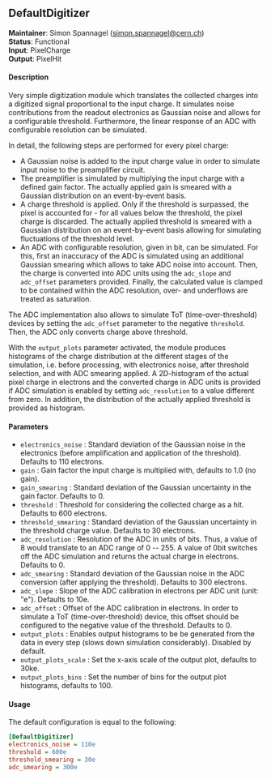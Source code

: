 ## DefaultDigitizer
**Maintainer**: Simon Spannagel (<simon.spannagel@cern.ch>)  
**Status**: Functional  
**Input**: PixelCharge  
**Output**: PixelHit  

#### Description
Very simple digitization module which translates the collected charges into a digitized signal proportional to the input charge. It simulates noise contributions from the readout electronics as Gaussian noise and allows for a configurable threshold. Furthermore, the linear response of an ADC with configurable resolution can be simulated.

In detail, the following steps are performed for every pixel charge:

* A Gaussian noise is added to the input charge value in order to simulate input noise to the preamplifier circuit.
* The preamplifier is simulated by multiplying the input charge with a defined gain factor. The actually applied gain is smeared with a Gaussian distribution on an event-by-event basis.
* A charge threshold is applied. Only if the threshold is surpassed, the pixel is accounted for - for all values below the threshold, the pixel charge is discarded. The actually applied threshold is smeared with a Gaussian distribution on an event-by-event basis allowing for simulating fluctuations of the threshold level.
* An ADC with configurable resolution, given in bit, can be simulated. For this, first an inaccuracy of the ADC is simulated using an additional Gaussian smearing which allows to take ADC noise into account. Then, the charge is converted into ADC units using the `adc_slope` and `adc_offset` parameters provided. Finally, the calculated value is clamped to be contained within the ADC resolution, over- and underflows are treated as saturation.

The ADC implementation also allows to simulate ToT (time-over-threshold) devices by setting the `adc_offset` parameter to the negative `threshold`. Then, the ADC only converts charge above threshold.

With the `output_plots` parameter activated, the module produces histograms of the charge distribution at the different stages of the simulation, i.e. before processing, with electronics noise, after threshold selection, and with ADC smearing applied.
A 2D-histogram of the actual pixel charge in electrons and the converted charge in ADC units is provided if ADC simulation is enabled by setting `adc_resolution` to a value different from zero.
In addition, the distribution of the actually applied threshold is provided as histogram.


#### Parameters
* `electronics_noise` : Standard deviation of the Gaussian noise in the electronics (before amplification and application of the threshold). Defaults to 110 electrons.
* `gain` : Gain factor the input charge is multiplied with, defaults to 1.0 (no gain).
* `gain_smearing` : Standard deviation of the Gaussian uncertainty in the gain factor. Defaults to 0.
* `threshold` : Threshold for considering the collected charge as a hit. Defaults to 600 electrons.
* `threshold_smearing` : Standard deviation of the Gaussian uncertainty in the threshold charge value. Defaults to 30 electrons.
* `adc_resolution` : Resolution of the ADC in units of bits. Thus, a value of 8 would translate to an ADC range of 0 -- 255. A value of 0bit switches off the ADC simulation and returns the actual charge in electrons. Defaults to 0.
* `adc_smearing` : Standard deviation of the Gaussian noise in the ADC conversion (after applying the threshold). Defaults to 300 electrons.
* `adc_slope` : Slope of the ADC calibration in electrons per ADC unit (unit: "e"). Defaults to 10e.
* `adc_offset` : Offset of the ADC calibration in electrons. In order to simulate a ToT (time-over-threshold) device, this offset should be configured to the negative value of the threshold. Defaults to 0.
* `output_plots` : Enables output histograms to be be generated from the data in every step (slows down simulation considerably). Disabled by default.
* `output_plots_scale` : Set the x-axis scale of the output plot, defaults to 30ke.
* `output_plots_bins` : Set the number of bins for the output plot histograms, defaults to 100.


#### Usage
The default configuration is equal to the following:

```ini
[DefaultDigitizer]
electronics_noise = 110e
threshold = 600e
threshold_smearing = 30e
adc_smearing = 300e
```
